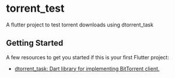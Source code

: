 # torrent_test

A flutter project to test torrent downloads using dtorrent_task

## Getting Started

A few resources to get you started if this is your first Flutter project:

- [dtorrent_task: Dart library for implementing BitTorrent client.](https://pub.dev/packages/dtorrent_task)